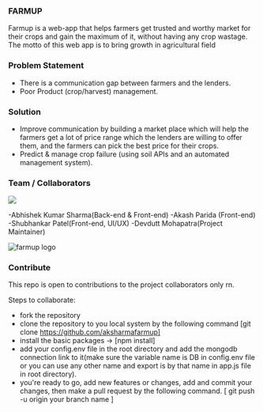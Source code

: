 ### FARMUP 

Farmup is a web-app that helps farmers get trusted and worthy market for their crops and gain the maximum of it, without having any crop wastage.
The motto of this web app is to bring growth in agricultural field


### Problem Statement
- There is a communication gap between farmers and  the lenders.
- Poor Product (crop/harvest) management.
 
### Solution
- Improve communication by building a market place which will help the farmers get a lot of price range which the lenders are willing to offer them, and the farmers can pick the best price for their crops.
- Predict & manage crop failure (using soil APIs and an automated management system).



### Team / Collaborators
<a href="https://github.com/aksharma27/farmup/graphs/contributors">
  <img src="https://contrib.rocks/image?repo=aksharma27/farmup" />
</a>

-Abhishek Kumar Sharma(Back-end & Front-end)
-Akash Parida (Front-end)
-Shubhankar Patel(Front-end, UI/UX)
-Devdutt Mohapatra(Project Maintainer)




![farmup logo](logo.jpg)

### Contribute
This repo is open to contributions to the project collaborators only rn.

Steps to collaborate:
- fork the repository
- clone the repository to you local system by the following command
   [git clone https://github.com/aksharmafarmup]
- install the basic packages ->
   [npm install]
- add your config.env file in the root directory and add the mongodb connection link to  it(make sure the variable name is DB in config.env file or you can use any other name and export is by that name in app.js file in root directory).
- you're ready to go, add new features or changes, add and commit your changes, then make a pull request by the following command. 
  [ git push -u origin your branch name ]
  
